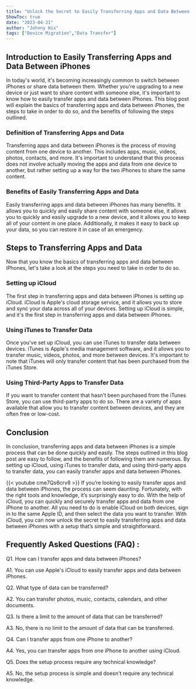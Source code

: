 ```yaml
---
title: "Unlock the Secret to Easily Transferring Apps and Data Between iPhones - Setup Made Simple!"
ShowToc: true 
date: "2023-04-21"
author: "Johnny Hix" 
tags: ["Device Migration","Data Transfer"]
---
```

## Introduction to Easily Transferring Apps and Data Between iPhones

In today's world, it's becoming increasingly common to switch between iPhones or share data between them. Whether you're upgrading to a new device or just want to share content with someone else, it's important to know how to easily transfer apps and data between iPhones. This blog post will explain the basics of transferring apps and data between iPhones, the steps to take in order to do so, and the benefits of following the steps outlined. 

### Definition of Transferring Apps and Data

Transferring apps and data between iPhones is the process of moving content from one device to another. This includes apps, music, videos, photos, contacts, and more. It's important to understand that this process does not involve actually moving the apps and data from one device to another, but rather setting up a way for the two iPhones to share the same content.

### Benefits of Easily Transferring Apps and Data

Easily transferring apps and data between iPhones has many benefits. It allows you to quickly and easily share content with someone else, it allows you to quickly and easily upgrade to a new device, and it allows you to keep all of your content in one place. Additionally, it makes it easy to back up your data, so you can restore it in case of an emergency. 

## Steps to Transferring Apps and Data 

Now that you know the basics of transferring apps and data between iPhones, let's take a look at the steps you need to take in order to do so. 

### Setting up iCloud

The first step in transferring apps and data between iPhones is setting up iCloud. iCloud is Apple's cloud storage service, and it allows you to store and sync your data across all of your devices. Setting up iCloud is simple, and it's the first step in transferring apps and data between iPhones. 

### Using iTunes to Transfer Data

Once you've set up iCloud, you can use iTunes to transfer data between devices. iTunes is Apple's media management software, and it allows you to transfer music, videos, photos, and more between devices. It's important to note that iTunes will only transfer content that has been purchased from the iTunes Store. 

### Using Third-Party Apps to Transfer Data

If you want to transfer content that hasn't been purchased from the iTunes Store, you can use third-party apps to do so. There are a variety of apps available that allow you to transfer content between devices, and they are often free or low-cost. 

## Conclusion 

In conclusion, transferring apps and data between iPhones is a simple process that can be done quickly and easily. The steps outlined in this blog post are easy to follow, and the benefits of following them are numerous. By setting up iCloud, using iTunes to transfer data, and using third-party apps to transfer data, you can easily transfer apps and data between iPhones.

{{< youtube cme7Qs6crv8 >}} 
If you’re looking to easily transfer apps and data between iPhones, the process can seem daunting. Fortunately, with the right tools and knowledge, it’s surprisingly easy to do. With the help of iCloud, you can quickly and securely transfer apps and data from one iPhone to another. All you need to do is enable iCloud on both devices, sign in to the same Apple ID, and then select the data you want to transfer. With iCloud, you can now unlock the secret to easily transferring apps and data between iPhones with a setup that’s simple and straightforward.

## Frequently Asked Questions (FAQ) :
Q1. How can I transfer apps and data between iPhones?

A1. You can use Apple's iCloud to easily transfer apps and data between iPhones. 

Q2. What type of data can be transferred?

A2. You can transfer photos, music, contacts, calendars, and other documents. 

Q3. Is there a limit to the amount of data that can be transferred?

A3. No, there is no limit to the amount of data that can be transferred. 

Q4. Can I transfer apps from one iPhone to another?

A4. Yes, you can transfer apps from one iPhone to another using iCloud. 

Q5. Does the setup process require any technical knowledge?

A5. No, the setup process is simple and doesn't require any technical knowledge.



